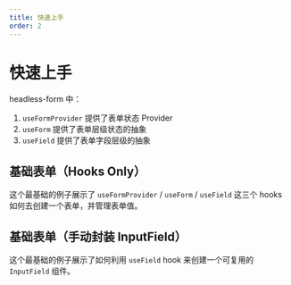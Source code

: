 ```yaml
---
title: 快速上手
order: 2
---
```


# 快速上手

headless-form 中：

1. `useFormProvider` 提供了表单状态 Provider
2. `useForm` 提供了表单层级状态的抽象
3. `useField` 提供了表单字段层级的抽象

## 基础表单（Hooks Only）

这个最基础的例子展示了 `useFormProvider` / `useForm` / `useField` 这三个 hooks 如何去创建一个表单，并管理表单值。

<code src="./examples/start/demo1.tsx"></code>

## 基础表单（手动封装 InputField）

这个最基础的例子展示了如何利用 `useField` hook 来创建一个可复用的 `InputField` 组件。

<code src="./examples/start/demo2.tsx"></code>
